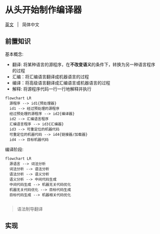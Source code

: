 # 从头开始制作编译器

[英文](./README.md) &nbsp; | &nbsp; 简体中文

## 前置知识

基本概念:

- 翻译: 将某种语言的源程序，在**不改变语义**的条件下，转换为另一种语言程序的过程
- 汇编：将汇编语言翻译成机器语言的过程
- 编译：将高级语言翻译成汇编语言或机器语言的过程
- 解释: 将源程序代码一行一行地解释并执行


```mermaid
flowchart LR
  源程序 --> id1{预处理器}
  id1 --> 经过预处理的源程序
  经过预处理的源程序 --> id2{编译器}
  id2 --> 汇编语言程序
  汇编语言程序 --> id3{汇编器}
  id3 --> 可重定位的机器代码
  可重定位的机器代码 --> id4{链接器/加载器}
  id4 --> 目标机器代码

```

编译阶段:

```mermaid
flowchart LR
  源语言 --> 词法分析
  词法分析 --> 语法分析
  语法分析 --> 语义分析
  语义分析 --> 中间代码生成
  中间代码生成 --> 机器无关代码优化
  机器无关代码优化 --> 目标代码生成
  目标代码生成 --> 机器相关代码优化
 
```

> 语法制导翻译



## 实现

